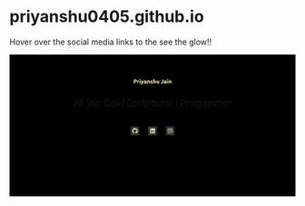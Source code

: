 # priyanshu0405.github.io

Hover over the social media links to the see the glow!!



![ScreenShot](portfolio.png)
